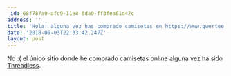 ```yaml
---
_id: 68f787a0-afc9-11e8-8da0-ff3fea61d47c
address: ''
title: 'Hola! alguna vez has comprado camisetas en https://www.qwertee.com/?'
date: '2018-09-03T22:33:42.247Z'
layout: post
---
```

 
No :( el único sitio donde he comprado camisetas online alguna vez ha sido [Threadless](https://www.threadless.com/).
